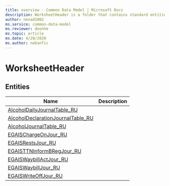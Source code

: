 ```yaml
---
title: overview - Common Data Model | Microsoft Docs
description: WorksheetHeader is a folder that contains standard entities related to the Common Data Model.
author: nenad1002
ms.service: common-data-model
ms.reviewer: deonhe
ms.topic: article
ms.date: 4/20/2020
ms.author: nebanfic
---
```


# WorksheetHeader


## Entities

|Name|Description|
|---|---|
|[AlcoholDailyJournalTable_RU](AlcoholDailyJournalTable_RU.md)||
|[AlcoholDeclarationJournalTable_RU](AlcoholDeclarationJournalTable_RU.md)||
|[AlcoholJournalTable_RU](AlcoholJournalTable_RU.md)||
|[EGAISChargeOnJour_RU](EGAISChargeOnJour_RU.md)||
|[EGAISRestsJour_RU](EGAISRestsJour_RU.md)||
|[EGAISTTNInformBRegJour_RU](EGAISTTNInformBRegJour_RU.md)||
|[EGAISWaybillActJour_RU](EGAISWaybillActJour_RU.md)||
|[EGAISWaybillJour_RU](EGAISWaybillJour_RU.md)||
|[EGAISWriteOffJour_RU](EGAISWriteOffJour_RU.md)||
